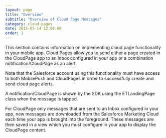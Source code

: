 ```yaml
---
layout: page
title: "Overview"
subtitle: "Overview of Cloud Page Messages"
category: cloud-pages
date: 2015-05-14 12:00:00
order: 1
---
```

This section contains information on implementing cloud page functionality in your mobile app. Cloud Pages allow you to send either a page created in the CloudPage app to an Inbox configured in your app or a combination notification/CloudPage as an alert.

Note that the Salesforce account using this functionality must have access to both MobilePush and CloudPages in order to successfully create and send cloud page alerts.

A notification/CloudPage is shown by the SDK using the ETLandingPage class when the message is tapped.  

For CloudPage only messages that are sent to an Inbox configured in your app, new messages are downloaded from the Salesforce Marketing Cloud each time your app is brought into the foreground.  These messages are then saved in a view which you must configure in your app to display the CloudPage content.

